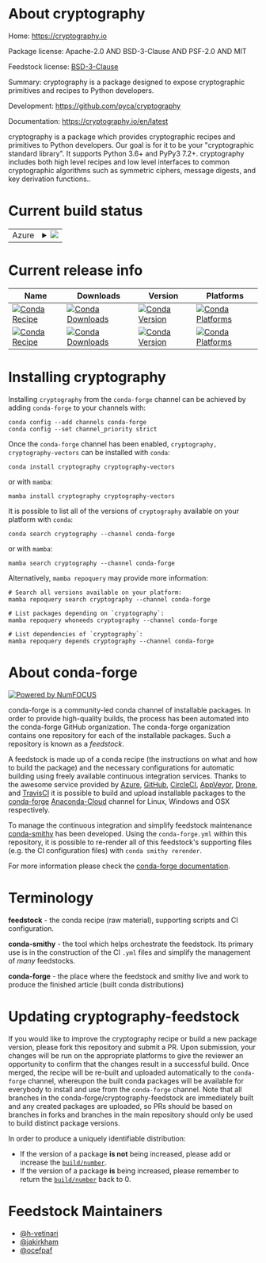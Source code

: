 About cryptography
==================

Home: https://cryptography.io

Package license: Apache-2.0 AND BSD-3-Clause AND PSF-2.0 AND MIT

Feedstock license: [BSD-3-Clause](https://github.com/conda-forge/cryptography-feedstock/blob/main/LICENSE.txt)

Summary: cryptography is a package designed to expose cryptographic primitives and recipes to Python developers.

Development: https://github.com/pyca/cryptography

Documentation: https://cryptography.io/en/latest

cryptography is a package which provides cryptographic recipes and
primitives to Python developers. Our goal is for it to be your
"cryptographic standard library". It supports Python 3.6+ and PyPy3 7.2+.
cryptography includes both high level recipes and low level interfaces
to common cryptographic algorithms such as symmetric ciphers, message
digests, and key derivation functions..


Current build status
====================


<table>
    
  <tr>
    <td>Azure</td>
    <td>
      <details>
        <summary>
          <a href="https://dev.azure.com/conda-forge/feedstock-builds/_build/latest?definitionId=195&branchName=main">
            <img src="https://dev.azure.com/conda-forge/feedstock-builds/_apis/build/status/cryptography-feedstock?branchName=main">
          </a>
        </summary>
        <table>
          <thead><tr><th>Variant</th><th>Status</th></tr></thead>
          <tbody><tr>
              <td>linux_64_openssl1.1.1python3.10.____cpythonpython_implcpython</td>
              <td>
                <a href="https://dev.azure.com/conda-forge/feedstock-builds/_build/latest?definitionId=195&branchName=main">
                  <img src="https://dev.azure.com/conda-forge/feedstock-builds/_apis/build/status/cryptography-feedstock?branchName=main&jobName=linux&configuration=linux%20linux_64_openssl1.1.1python3.10.____cpythonpython_implcpython" alt="variant">
                </a>
              </td>
            </tr><tr>
              <td>linux_64_openssl1.1.1python3.11.____cpythonpython_implcpython</td>
              <td>
                <a href="https://dev.azure.com/conda-forge/feedstock-builds/_build/latest?definitionId=195&branchName=main">
                  <img src="https://dev.azure.com/conda-forge/feedstock-builds/_apis/build/status/cryptography-feedstock?branchName=main&jobName=linux&configuration=linux%20linux_64_openssl1.1.1python3.11.____cpythonpython_implcpython" alt="variant">
                </a>
              </td>
            </tr><tr>
              <td>linux_64_openssl1.1.1python3.8.____73_pypypython_implpypy</td>
              <td>
                <a href="https://dev.azure.com/conda-forge/feedstock-builds/_build/latest?definitionId=195&branchName=main">
                  <img src="https://dev.azure.com/conda-forge/feedstock-builds/_apis/build/status/cryptography-feedstock?branchName=main&jobName=linux&configuration=linux%20linux_64_openssl1.1.1python3.8.____73_pypypython_implpypy" alt="variant">
                </a>
              </td>
            </tr><tr>
              <td>linux_64_openssl1.1.1python3.8.____cpythonpython_implcpython</td>
              <td>
                <a href="https://dev.azure.com/conda-forge/feedstock-builds/_build/latest?definitionId=195&branchName=main">
                  <img src="https://dev.azure.com/conda-forge/feedstock-builds/_apis/build/status/cryptography-feedstock?branchName=main&jobName=linux&configuration=linux%20linux_64_openssl1.1.1python3.8.____cpythonpython_implcpython" alt="variant">
                </a>
              </td>
            </tr><tr>
              <td>linux_64_openssl1.1.1python3.9.____73_pypypython_implpypy</td>
              <td>
                <a href="https://dev.azure.com/conda-forge/feedstock-builds/_build/latest?definitionId=195&branchName=main">
                  <img src="https://dev.azure.com/conda-forge/feedstock-builds/_apis/build/status/cryptography-feedstock?branchName=main&jobName=linux&configuration=linux%20linux_64_openssl1.1.1python3.9.____73_pypypython_implpypy" alt="variant">
                </a>
              </td>
            </tr><tr>
              <td>linux_64_openssl1.1.1python3.9.____cpythonpython_implcpython</td>
              <td>
                <a href="https://dev.azure.com/conda-forge/feedstock-builds/_build/latest?definitionId=195&branchName=main">
                  <img src="https://dev.azure.com/conda-forge/feedstock-builds/_apis/build/status/cryptography-feedstock?branchName=main&jobName=linux&configuration=linux%20linux_64_openssl1.1.1python3.9.____cpythonpython_implcpython" alt="variant">
                </a>
              </td>
            </tr><tr>
              <td>linux_64_openssl3python3.10.____cpythonpython_implcpython</td>
              <td>
                <a href="https://dev.azure.com/conda-forge/feedstock-builds/_build/latest?definitionId=195&branchName=main">
                  <img src="https://dev.azure.com/conda-forge/feedstock-builds/_apis/build/status/cryptography-feedstock?branchName=main&jobName=linux&configuration=linux%20linux_64_openssl3python3.10.____cpythonpython_implcpython" alt="variant">
                </a>
              </td>
            </tr><tr>
              <td>linux_64_openssl3python3.11.____cpythonpython_implcpython</td>
              <td>
                <a href="https://dev.azure.com/conda-forge/feedstock-builds/_build/latest?definitionId=195&branchName=main">
                  <img src="https://dev.azure.com/conda-forge/feedstock-builds/_apis/build/status/cryptography-feedstock?branchName=main&jobName=linux&configuration=linux%20linux_64_openssl3python3.11.____cpythonpython_implcpython" alt="variant">
                </a>
              </td>
            </tr><tr>
              <td>linux_64_openssl3python3.8.____73_pypypython_implpypy</td>
              <td>
                <a href="https://dev.azure.com/conda-forge/feedstock-builds/_build/latest?definitionId=195&branchName=main">
                  <img src="https://dev.azure.com/conda-forge/feedstock-builds/_apis/build/status/cryptography-feedstock?branchName=main&jobName=linux&configuration=linux%20linux_64_openssl3python3.8.____73_pypypython_implpypy" alt="variant">
                </a>
              </td>
            </tr><tr>
              <td>linux_64_openssl3python3.8.____cpythonpython_implcpython</td>
              <td>
                <a href="https://dev.azure.com/conda-forge/feedstock-builds/_build/latest?definitionId=195&branchName=main">
                  <img src="https://dev.azure.com/conda-forge/feedstock-builds/_apis/build/status/cryptography-feedstock?branchName=main&jobName=linux&configuration=linux%20linux_64_openssl3python3.8.____cpythonpython_implcpython" alt="variant">
                </a>
              </td>
            </tr><tr>
              <td>linux_64_openssl3python3.9.____73_pypypython_implpypy</td>
              <td>
                <a href="https://dev.azure.com/conda-forge/feedstock-builds/_build/latest?definitionId=195&branchName=main">
                  <img src="https://dev.azure.com/conda-forge/feedstock-builds/_apis/build/status/cryptography-feedstock?branchName=main&jobName=linux&configuration=linux%20linux_64_openssl3python3.9.____73_pypypython_implpypy" alt="variant">
                </a>
              </td>
            </tr><tr>
              <td>linux_64_openssl3python3.9.____cpythonpython_implcpython</td>
              <td>
                <a href="https://dev.azure.com/conda-forge/feedstock-builds/_build/latest?definitionId=195&branchName=main">
                  <img src="https://dev.azure.com/conda-forge/feedstock-builds/_apis/build/status/cryptography-feedstock?branchName=main&jobName=linux&configuration=linux%20linux_64_openssl3python3.9.____cpythonpython_implcpython" alt="variant">
                </a>
              </td>
            </tr><tr>
              <td>linux_aarch64_openssl1.1.1python3.10.____cpythonpython_implcpython</td>
              <td>
                <a href="https://dev.azure.com/conda-forge/feedstock-builds/_build/latest?definitionId=195&branchName=main">
                  <img src="https://dev.azure.com/conda-forge/feedstock-builds/_apis/build/status/cryptography-feedstock?branchName=main&jobName=linux&configuration=linux%20linux_aarch64_openssl1.1.1python3.10.____cpythonpython_implcpython" alt="variant">
                </a>
              </td>
            </tr><tr>
              <td>linux_aarch64_openssl1.1.1python3.11.____cpythonpython_implcpython</td>
              <td>
                <a href="https://dev.azure.com/conda-forge/feedstock-builds/_build/latest?definitionId=195&branchName=main">
                  <img src="https://dev.azure.com/conda-forge/feedstock-builds/_apis/build/status/cryptography-feedstock?branchName=main&jobName=linux&configuration=linux%20linux_aarch64_openssl1.1.1python3.11.____cpythonpython_implcpython" alt="variant">
                </a>
              </td>
            </tr><tr>
              <td>linux_aarch64_openssl1.1.1python3.8.____73_pypypython_implpypy</td>
              <td>
                <a href="https://dev.azure.com/conda-forge/feedstock-builds/_build/latest?definitionId=195&branchName=main">
                  <img src="https://dev.azure.com/conda-forge/feedstock-builds/_apis/build/status/cryptography-feedstock?branchName=main&jobName=linux&configuration=linux%20linux_aarch64_openssl1.1.1python3.8.____73_pypypython_implpypy" alt="variant">
                </a>
              </td>
            </tr><tr>
              <td>linux_aarch64_openssl1.1.1python3.8.____cpythonpython_implcpython</td>
              <td>
                <a href="https://dev.azure.com/conda-forge/feedstock-builds/_build/latest?definitionId=195&branchName=main">
                  <img src="https://dev.azure.com/conda-forge/feedstock-builds/_apis/build/status/cryptography-feedstock?branchName=main&jobName=linux&configuration=linux%20linux_aarch64_openssl1.1.1python3.8.____cpythonpython_implcpython" alt="variant">
                </a>
              </td>
            </tr><tr>
              <td>linux_aarch64_openssl1.1.1python3.9.____73_pypypython_implpypy</td>
              <td>
                <a href="https://dev.azure.com/conda-forge/feedstock-builds/_build/latest?definitionId=195&branchName=main">
                  <img src="https://dev.azure.com/conda-forge/feedstock-builds/_apis/build/status/cryptography-feedstock?branchName=main&jobName=linux&configuration=linux%20linux_aarch64_openssl1.1.1python3.9.____73_pypypython_implpypy" alt="variant">
                </a>
              </td>
            </tr><tr>
              <td>linux_aarch64_openssl1.1.1python3.9.____cpythonpython_implcpython</td>
              <td>
                <a href="https://dev.azure.com/conda-forge/feedstock-builds/_build/latest?definitionId=195&branchName=main">
                  <img src="https://dev.azure.com/conda-forge/feedstock-builds/_apis/build/status/cryptography-feedstock?branchName=main&jobName=linux&configuration=linux%20linux_aarch64_openssl1.1.1python3.9.____cpythonpython_implcpython" alt="variant">
                </a>
              </td>
            </tr><tr>
              <td>linux_aarch64_openssl3python3.10.____cpythonpython_implcpython</td>
              <td>
                <a href="https://dev.azure.com/conda-forge/feedstock-builds/_build/latest?definitionId=195&branchName=main">
                  <img src="https://dev.azure.com/conda-forge/feedstock-builds/_apis/build/status/cryptography-feedstock?branchName=main&jobName=linux&configuration=linux%20linux_aarch64_openssl3python3.10.____cpythonpython_implcpython" alt="variant">
                </a>
              </td>
            </tr><tr>
              <td>linux_aarch64_openssl3python3.11.____cpythonpython_implcpython</td>
              <td>
                <a href="https://dev.azure.com/conda-forge/feedstock-builds/_build/latest?definitionId=195&branchName=main">
                  <img src="https://dev.azure.com/conda-forge/feedstock-builds/_apis/build/status/cryptography-feedstock?branchName=main&jobName=linux&configuration=linux%20linux_aarch64_openssl3python3.11.____cpythonpython_implcpython" alt="variant">
                </a>
              </td>
            </tr><tr>
              <td>linux_aarch64_openssl3python3.8.____73_pypypython_implpypy</td>
              <td>
                <a href="https://dev.azure.com/conda-forge/feedstock-builds/_build/latest?definitionId=195&branchName=main">
                  <img src="https://dev.azure.com/conda-forge/feedstock-builds/_apis/build/status/cryptography-feedstock?branchName=main&jobName=linux&configuration=linux%20linux_aarch64_openssl3python3.8.____73_pypypython_implpypy" alt="variant">
                </a>
              </td>
            </tr><tr>
              <td>linux_aarch64_openssl3python3.8.____cpythonpython_implcpython</td>
              <td>
                <a href="https://dev.azure.com/conda-forge/feedstock-builds/_build/latest?definitionId=195&branchName=main">
                  <img src="https://dev.azure.com/conda-forge/feedstock-builds/_apis/build/status/cryptography-feedstock?branchName=main&jobName=linux&configuration=linux%20linux_aarch64_openssl3python3.8.____cpythonpython_implcpython" alt="variant">
                </a>
              </td>
            </tr><tr>
              <td>linux_aarch64_openssl3python3.9.____73_pypypython_implpypy</td>
              <td>
                <a href="https://dev.azure.com/conda-forge/feedstock-builds/_build/latest?definitionId=195&branchName=main">
                  <img src="https://dev.azure.com/conda-forge/feedstock-builds/_apis/build/status/cryptography-feedstock?branchName=main&jobName=linux&configuration=linux%20linux_aarch64_openssl3python3.9.____73_pypypython_implpypy" alt="variant">
                </a>
              </td>
            </tr><tr>
              <td>linux_aarch64_openssl3python3.9.____cpythonpython_implcpython</td>
              <td>
                <a href="https://dev.azure.com/conda-forge/feedstock-builds/_build/latest?definitionId=195&branchName=main">
                  <img src="https://dev.azure.com/conda-forge/feedstock-builds/_apis/build/status/cryptography-feedstock?branchName=main&jobName=linux&configuration=linux%20linux_aarch64_openssl3python3.9.____cpythonpython_implcpython" alt="variant">
                </a>
              </td>
            </tr><tr>
              <td>linux_ppc64le_openssl1.1.1python3.10.____cpythonpython_implcpython</td>
              <td>
                <a href="https://dev.azure.com/conda-forge/feedstock-builds/_build/latest?definitionId=195&branchName=main">
                  <img src="https://dev.azure.com/conda-forge/feedstock-builds/_apis/build/status/cryptography-feedstock?branchName=main&jobName=linux&configuration=linux%20linux_ppc64le_openssl1.1.1python3.10.____cpythonpython_implcpython" alt="variant">
                </a>
              </td>
            </tr><tr>
              <td>linux_ppc64le_openssl1.1.1python3.11.____cpythonpython_implcpython</td>
              <td>
                <a href="https://dev.azure.com/conda-forge/feedstock-builds/_build/latest?definitionId=195&branchName=main">
                  <img src="https://dev.azure.com/conda-forge/feedstock-builds/_apis/build/status/cryptography-feedstock?branchName=main&jobName=linux&configuration=linux%20linux_ppc64le_openssl1.1.1python3.11.____cpythonpython_implcpython" alt="variant">
                </a>
              </td>
            </tr><tr>
              <td>linux_ppc64le_openssl1.1.1python3.8.____73_pypypython_implpypy</td>
              <td>
                <a href="https://dev.azure.com/conda-forge/feedstock-builds/_build/latest?definitionId=195&branchName=main">
                  <img src="https://dev.azure.com/conda-forge/feedstock-builds/_apis/build/status/cryptography-feedstock?branchName=main&jobName=linux&configuration=linux%20linux_ppc64le_openssl1.1.1python3.8.____73_pypypython_implpypy" alt="variant">
                </a>
              </td>
            </tr><tr>
              <td>linux_ppc64le_openssl1.1.1python3.8.____cpythonpython_implcpython</td>
              <td>
                <a href="https://dev.azure.com/conda-forge/feedstock-builds/_build/latest?definitionId=195&branchName=main">
                  <img src="https://dev.azure.com/conda-forge/feedstock-builds/_apis/build/status/cryptography-feedstock?branchName=main&jobName=linux&configuration=linux%20linux_ppc64le_openssl1.1.1python3.8.____cpythonpython_implcpython" alt="variant">
                </a>
              </td>
            </tr><tr>
              <td>linux_ppc64le_openssl1.1.1python3.9.____73_pypypython_implpypy</td>
              <td>
                <a href="https://dev.azure.com/conda-forge/feedstock-builds/_build/latest?definitionId=195&branchName=main">
                  <img src="https://dev.azure.com/conda-forge/feedstock-builds/_apis/build/status/cryptography-feedstock?branchName=main&jobName=linux&configuration=linux%20linux_ppc64le_openssl1.1.1python3.9.____73_pypypython_implpypy" alt="variant">
                </a>
              </td>
            </tr><tr>
              <td>linux_ppc64le_openssl1.1.1python3.9.____cpythonpython_implcpython</td>
              <td>
                <a href="https://dev.azure.com/conda-forge/feedstock-builds/_build/latest?definitionId=195&branchName=main">
                  <img src="https://dev.azure.com/conda-forge/feedstock-builds/_apis/build/status/cryptography-feedstock?branchName=main&jobName=linux&configuration=linux%20linux_ppc64le_openssl1.1.1python3.9.____cpythonpython_implcpython" alt="variant">
                </a>
              </td>
            </tr><tr>
              <td>linux_ppc64le_openssl3python3.10.____cpythonpython_implcpython</td>
              <td>
                <a href="https://dev.azure.com/conda-forge/feedstock-builds/_build/latest?definitionId=195&branchName=main">
                  <img src="https://dev.azure.com/conda-forge/feedstock-builds/_apis/build/status/cryptography-feedstock?branchName=main&jobName=linux&configuration=linux%20linux_ppc64le_openssl3python3.10.____cpythonpython_implcpython" alt="variant">
                </a>
              </td>
            </tr><tr>
              <td>linux_ppc64le_openssl3python3.11.____cpythonpython_implcpython</td>
              <td>
                <a href="https://dev.azure.com/conda-forge/feedstock-builds/_build/latest?definitionId=195&branchName=main">
                  <img src="https://dev.azure.com/conda-forge/feedstock-builds/_apis/build/status/cryptography-feedstock?branchName=main&jobName=linux&configuration=linux%20linux_ppc64le_openssl3python3.11.____cpythonpython_implcpython" alt="variant">
                </a>
              </td>
            </tr><tr>
              <td>linux_ppc64le_openssl3python3.8.____73_pypypython_implpypy</td>
              <td>
                <a href="https://dev.azure.com/conda-forge/feedstock-builds/_build/latest?definitionId=195&branchName=main">
                  <img src="https://dev.azure.com/conda-forge/feedstock-builds/_apis/build/status/cryptography-feedstock?branchName=main&jobName=linux&configuration=linux%20linux_ppc64le_openssl3python3.8.____73_pypypython_implpypy" alt="variant">
                </a>
              </td>
            </tr><tr>
              <td>linux_ppc64le_openssl3python3.8.____cpythonpython_implcpython</td>
              <td>
                <a href="https://dev.azure.com/conda-forge/feedstock-builds/_build/latest?definitionId=195&branchName=main">
                  <img src="https://dev.azure.com/conda-forge/feedstock-builds/_apis/build/status/cryptography-feedstock?branchName=main&jobName=linux&configuration=linux%20linux_ppc64le_openssl3python3.8.____cpythonpython_implcpython" alt="variant">
                </a>
              </td>
            </tr><tr>
              <td>linux_ppc64le_openssl3python3.9.____73_pypypython_implpypy</td>
              <td>
                <a href="https://dev.azure.com/conda-forge/feedstock-builds/_build/latest?definitionId=195&branchName=main">
                  <img src="https://dev.azure.com/conda-forge/feedstock-builds/_apis/build/status/cryptography-feedstock?branchName=main&jobName=linux&configuration=linux%20linux_ppc64le_openssl3python3.9.____73_pypypython_implpypy" alt="variant">
                </a>
              </td>
            </tr><tr>
              <td>linux_ppc64le_openssl3python3.9.____cpythonpython_implcpython</td>
              <td>
                <a href="https://dev.azure.com/conda-forge/feedstock-builds/_build/latest?definitionId=195&branchName=main">
                  <img src="https://dev.azure.com/conda-forge/feedstock-builds/_apis/build/status/cryptography-feedstock?branchName=main&jobName=linux&configuration=linux%20linux_ppc64le_openssl3python3.9.____cpythonpython_implcpython" alt="variant">
                </a>
              </td>
            </tr><tr>
              <td>osx_64_openssl1.1.1python3.10.____cpythonpython_implcpython</td>
              <td>
                <a href="https://dev.azure.com/conda-forge/feedstock-builds/_build/latest?definitionId=195&branchName=main">
                  <img src="https://dev.azure.com/conda-forge/feedstock-builds/_apis/build/status/cryptography-feedstock?branchName=main&jobName=osx&configuration=osx%20osx_64_openssl1.1.1python3.10.____cpythonpython_implcpython" alt="variant">
                </a>
              </td>
            </tr><tr>
              <td>osx_64_openssl1.1.1python3.11.____cpythonpython_implcpython</td>
              <td>
                <a href="https://dev.azure.com/conda-forge/feedstock-builds/_build/latest?definitionId=195&branchName=main">
                  <img src="https://dev.azure.com/conda-forge/feedstock-builds/_apis/build/status/cryptography-feedstock?branchName=main&jobName=osx&configuration=osx%20osx_64_openssl1.1.1python3.11.____cpythonpython_implcpython" alt="variant">
                </a>
              </td>
            </tr><tr>
              <td>osx_64_openssl1.1.1python3.8.____73_pypypython_implpypy</td>
              <td>
                <a href="https://dev.azure.com/conda-forge/feedstock-builds/_build/latest?definitionId=195&branchName=main">
                  <img src="https://dev.azure.com/conda-forge/feedstock-builds/_apis/build/status/cryptography-feedstock?branchName=main&jobName=osx&configuration=osx%20osx_64_openssl1.1.1python3.8.____73_pypypython_implpypy" alt="variant">
                </a>
              </td>
            </tr><tr>
              <td>osx_64_openssl1.1.1python3.8.____cpythonpython_implcpython</td>
              <td>
                <a href="https://dev.azure.com/conda-forge/feedstock-builds/_build/latest?definitionId=195&branchName=main">
                  <img src="https://dev.azure.com/conda-forge/feedstock-builds/_apis/build/status/cryptography-feedstock?branchName=main&jobName=osx&configuration=osx%20osx_64_openssl1.1.1python3.8.____cpythonpython_implcpython" alt="variant">
                </a>
              </td>
            </tr><tr>
              <td>osx_64_openssl1.1.1python3.9.____73_pypypython_implpypy</td>
              <td>
                <a href="https://dev.azure.com/conda-forge/feedstock-builds/_build/latest?definitionId=195&branchName=main">
                  <img src="https://dev.azure.com/conda-forge/feedstock-builds/_apis/build/status/cryptography-feedstock?branchName=main&jobName=osx&configuration=osx%20osx_64_openssl1.1.1python3.9.____73_pypypython_implpypy" alt="variant">
                </a>
              </td>
            </tr><tr>
              <td>osx_64_openssl1.1.1python3.9.____cpythonpython_implcpython</td>
              <td>
                <a href="https://dev.azure.com/conda-forge/feedstock-builds/_build/latest?definitionId=195&branchName=main">
                  <img src="https://dev.azure.com/conda-forge/feedstock-builds/_apis/build/status/cryptography-feedstock?branchName=main&jobName=osx&configuration=osx%20osx_64_openssl1.1.1python3.9.____cpythonpython_implcpython" alt="variant">
                </a>
              </td>
            </tr><tr>
              <td>osx_64_openssl3python3.10.____cpythonpython_implcpython</td>
              <td>
                <a href="https://dev.azure.com/conda-forge/feedstock-builds/_build/latest?definitionId=195&branchName=main">
                  <img src="https://dev.azure.com/conda-forge/feedstock-builds/_apis/build/status/cryptography-feedstock?branchName=main&jobName=osx&configuration=osx%20osx_64_openssl3python3.10.____cpythonpython_implcpython" alt="variant">
                </a>
              </td>
            </tr><tr>
              <td>osx_64_openssl3python3.11.____cpythonpython_implcpython</td>
              <td>
                <a href="https://dev.azure.com/conda-forge/feedstock-builds/_build/latest?definitionId=195&branchName=main">
                  <img src="https://dev.azure.com/conda-forge/feedstock-builds/_apis/build/status/cryptography-feedstock?branchName=main&jobName=osx&configuration=osx%20osx_64_openssl3python3.11.____cpythonpython_implcpython" alt="variant">
                </a>
              </td>
            </tr><tr>
              <td>osx_64_openssl3python3.8.____73_pypypython_implpypy</td>
              <td>
                <a href="https://dev.azure.com/conda-forge/feedstock-builds/_build/latest?definitionId=195&branchName=main">
                  <img src="https://dev.azure.com/conda-forge/feedstock-builds/_apis/build/status/cryptography-feedstock?branchName=main&jobName=osx&configuration=osx%20osx_64_openssl3python3.8.____73_pypypython_implpypy" alt="variant">
                </a>
              </td>
            </tr><tr>
              <td>osx_64_openssl3python3.8.____cpythonpython_implcpython</td>
              <td>
                <a href="https://dev.azure.com/conda-forge/feedstock-builds/_build/latest?definitionId=195&branchName=main">
                  <img src="https://dev.azure.com/conda-forge/feedstock-builds/_apis/build/status/cryptography-feedstock?branchName=main&jobName=osx&configuration=osx%20osx_64_openssl3python3.8.____cpythonpython_implcpython" alt="variant">
                </a>
              </td>
            </tr><tr>
              <td>osx_64_openssl3python3.9.____73_pypypython_implpypy</td>
              <td>
                <a href="https://dev.azure.com/conda-forge/feedstock-builds/_build/latest?definitionId=195&branchName=main">
                  <img src="https://dev.azure.com/conda-forge/feedstock-builds/_apis/build/status/cryptography-feedstock?branchName=main&jobName=osx&configuration=osx%20osx_64_openssl3python3.9.____73_pypypython_implpypy" alt="variant">
                </a>
              </td>
            </tr><tr>
              <td>osx_64_openssl3python3.9.____cpythonpython_implcpython</td>
              <td>
                <a href="https://dev.azure.com/conda-forge/feedstock-builds/_build/latest?definitionId=195&branchName=main">
                  <img src="https://dev.azure.com/conda-forge/feedstock-builds/_apis/build/status/cryptography-feedstock?branchName=main&jobName=osx&configuration=osx%20osx_64_openssl3python3.9.____cpythonpython_implcpython" alt="variant">
                </a>
              </td>
            </tr><tr>
              <td>osx_arm64_openssl1.1.1python3.10.____cpython</td>
              <td>
                <a href="https://dev.azure.com/conda-forge/feedstock-builds/_build/latest?definitionId=195&branchName=main">
                  <img src="https://dev.azure.com/conda-forge/feedstock-builds/_apis/build/status/cryptography-feedstock?branchName=main&jobName=osx&configuration=osx%20osx_arm64_openssl1.1.1python3.10.____cpython" alt="variant">
                </a>
              </td>
            </tr><tr>
              <td>osx_arm64_openssl1.1.1python3.11.____cpython</td>
              <td>
                <a href="https://dev.azure.com/conda-forge/feedstock-builds/_build/latest?definitionId=195&branchName=main">
                  <img src="https://dev.azure.com/conda-forge/feedstock-builds/_apis/build/status/cryptography-feedstock?branchName=main&jobName=osx&configuration=osx%20osx_arm64_openssl1.1.1python3.11.____cpython" alt="variant">
                </a>
              </td>
            </tr><tr>
              <td>osx_arm64_openssl1.1.1python3.8.____cpython</td>
              <td>
                <a href="https://dev.azure.com/conda-forge/feedstock-builds/_build/latest?definitionId=195&branchName=main">
                  <img src="https://dev.azure.com/conda-forge/feedstock-builds/_apis/build/status/cryptography-feedstock?branchName=main&jobName=osx&configuration=osx%20osx_arm64_openssl1.1.1python3.8.____cpython" alt="variant">
                </a>
              </td>
            </tr><tr>
              <td>osx_arm64_openssl1.1.1python3.9.____cpython</td>
              <td>
                <a href="https://dev.azure.com/conda-forge/feedstock-builds/_build/latest?definitionId=195&branchName=main">
                  <img src="https://dev.azure.com/conda-forge/feedstock-builds/_apis/build/status/cryptography-feedstock?branchName=main&jobName=osx&configuration=osx%20osx_arm64_openssl1.1.1python3.9.____cpython" alt="variant">
                </a>
              </td>
            </tr><tr>
              <td>osx_arm64_openssl3python3.10.____cpython</td>
              <td>
                <a href="https://dev.azure.com/conda-forge/feedstock-builds/_build/latest?definitionId=195&branchName=main">
                  <img src="https://dev.azure.com/conda-forge/feedstock-builds/_apis/build/status/cryptography-feedstock?branchName=main&jobName=osx&configuration=osx%20osx_arm64_openssl3python3.10.____cpython" alt="variant">
                </a>
              </td>
            </tr><tr>
              <td>osx_arm64_openssl3python3.11.____cpython</td>
              <td>
                <a href="https://dev.azure.com/conda-forge/feedstock-builds/_build/latest?definitionId=195&branchName=main">
                  <img src="https://dev.azure.com/conda-forge/feedstock-builds/_apis/build/status/cryptography-feedstock?branchName=main&jobName=osx&configuration=osx%20osx_arm64_openssl3python3.11.____cpython" alt="variant">
                </a>
              </td>
            </tr><tr>
              <td>osx_arm64_openssl3python3.8.____cpython</td>
              <td>
                <a href="https://dev.azure.com/conda-forge/feedstock-builds/_build/latest?definitionId=195&branchName=main">
                  <img src="https://dev.azure.com/conda-forge/feedstock-builds/_apis/build/status/cryptography-feedstock?branchName=main&jobName=osx&configuration=osx%20osx_arm64_openssl3python3.8.____cpython" alt="variant">
                </a>
              </td>
            </tr><tr>
              <td>osx_arm64_openssl3python3.9.____cpython</td>
              <td>
                <a href="https://dev.azure.com/conda-forge/feedstock-builds/_build/latest?definitionId=195&branchName=main">
                  <img src="https://dev.azure.com/conda-forge/feedstock-builds/_apis/build/status/cryptography-feedstock?branchName=main&jobName=osx&configuration=osx%20osx_arm64_openssl3python3.9.____cpython" alt="variant">
                </a>
              </td>
            </tr><tr>
              <td>win_64_openssl1.1.1python3.10.____cpythonpython_implcpython</td>
              <td>
                <a href="https://dev.azure.com/conda-forge/feedstock-builds/_build/latest?definitionId=195&branchName=main">
                  <img src="https://dev.azure.com/conda-forge/feedstock-builds/_apis/build/status/cryptography-feedstock?branchName=main&jobName=win&configuration=win%20win_64_openssl1.1.1python3.10.____cpythonpython_implcpython" alt="variant">
                </a>
              </td>
            </tr><tr>
              <td>win_64_openssl1.1.1python3.11.____cpythonpython_implcpython</td>
              <td>
                <a href="https://dev.azure.com/conda-forge/feedstock-builds/_build/latest?definitionId=195&branchName=main">
                  <img src="https://dev.azure.com/conda-forge/feedstock-builds/_apis/build/status/cryptography-feedstock?branchName=main&jobName=win&configuration=win%20win_64_openssl1.1.1python3.11.____cpythonpython_implcpython" alt="variant">
                </a>
              </td>
            </tr><tr>
              <td>win_64_openssl1.1.1python3.8.____73_pypypython_implpypy</td>
              <td>
                <a href="https://dev.azure.com/conda-forge/feedstock-builds/_build/latest?definitionId=195&branchName=main">
                  <img src="https://dev.azure.com/conda-forge/feedstock-builds/_apis/build/status/cryptography-feedstock?branchName=main&jobName=win&configuration=win%20win_64_openssl1.1.1python3.8.____73_pypypython_implpypy" alt="variant">
                </a>
              </td>
            </tr><tr>
              <td>win_64_openssl1.1.1python3.8.____cpythonpython_implcpython</td>
              <td>
                <a href="https://dev.azure.com/conda-forge/feedstock-builds/_build/latest?definitionId=195&branchName=main">
                  <img src="https://dev.azure.com/conda-forge/feedstock-builds/_apis/build/status/cryptography-feedstock?branchName=main&jobName=win&configuration=win%20win_64_openssl1.1.1python3.8.____cpythonpython_implcpython" alt="variant">
                </a>
              </td>
            </tr><tr>
              <td>win_64_openssl1.1.1python3.9.____73_pypypython_implpypy</td>
              <td>
                <a href="https://dev.azure.com/conda-forge/feedstock-builds/_build/latest?definitionId=195&branchName=main">
                  <img src="https://dev.azure.com/conda-forge/feedstock-builds/_apis/build/status/cryptography-feedstock?branchName=main&jobName=win&configuration=win%20win_64_openssl1.1.1python3.9.____73_pypypython_implpypy" alt="variant">
                </a>
              </td>
            </tr><tr>
              <td>win_64_openssl1.1.1python3.9.____cpythonpython_implcpython</td>
              <td>
                <a href="https://dev.azure.com/conda-forge/feedstock-builds/_build/latest?definitionId=195&branchName=main">
                  <img src="https://dev.azure.com/conda-forge/feedstock-builds/_apis/build/status/cryptography-feedstock?branchName=main&jobName=win&configuration=win%20win_64_openssl1.1.1python3.9.____cpythonpython_implcpython" alt="variant">
                </a>
              </td>
            </tr><tr>
              <td>win_64_openssl3python3.10.____cpythonpython_implcpython</td>
              <td>
                <a href="https://dev.azure.com/conda-forge/feedstock-builds/_build/latest?definitionId=195&branchName=main">
                  <img src="https://dev.azure.com/conda-forge/feedstock-builds/_apis/build/status/cryptography-feedstock?branchName=main&jobName=win&configuration=win%20win_64_openssl3python3.10.____cpythonpython_implcpython" alt="variant">
                </a>
              </td>
            </tr><tr>
              <td>win_64_openssl3python3.11.____cpythonpython_implcpython</td>
              <td>
                <a href="https://dev.azure.com/conda-forge/feedstock-builds/_build/latest?definitionId=195&branchName=main">
                  <img src="https://dev.azure.com/conda-forge/feedstock-builds/_apis/build/status/cryptography-feedstock?branchName=main&jobName=win&configuration=win%20win_64_openssl3python3.11.____cpythonpython_implcpython" alt="variant">
                </a>
              </td>
            </tr><tr>
              <td>win_64_openssl3python3.8.____73_pypypython_implpypy</td>
              <td>
                <a href="https://dev.azure.com/conda-forge/feedstock-builds/_build/latest?definitionId=195&branchName=main">
                  <img src="https://dev.azure.com/conda-forge/feedstock-builds/_apis/build/status/cryptography-feedstock?branchName=main&jobName=win&configuration=win%20win_64_openssl3python3.8.____73_pypypython_implpypy" alt="variant">
                </a>
              </td>
            </tr><tr>
              <td>win_64_openssl3python3.8.____cpythonpython_implcpython</td>
              <td>
                <a href="https://dev.azure.com/conda-forge/feedstock-builds/_build/latest?definitionId=195&branchName=main">
                  <img src="https://dev.azure.com/conda-forge/feedstock-builds/_apis/build/status/cryptography-feedstock?branchName=main&jobName=win&configuration=win%20win_64_openssl3python3.8.____cpythonpython_implcpython" alt="variant">
                </a>
              </td>
            </tr><tr>
              <td>win_64_openssl3python3.9.____73_pypypython_implpypy</td>
              <td>
                <a href="https://dev.azure.com/conda-forge/feedstock-builds/_build/latest?definitionId=195&branchName=main">
                  <img src="https://dev.azure.com/conda-forge/feedstock-builds/_apis/build/status/cryptography-feedstock?branchName=main&jobName=win&configuration=win%20win_64_openssl3python3.9.____73_pypypython_implpypy" alt="variant">
                </a>
              </td>
            </tr><tr>
              <td>win_64_openssl3python3.9.____cpythonpython_implcpython</td>
              <td>
                <a href="https://dev.azure.com/conda-forge/feedstock-builds/_build/latest?definitionId=195&branchName=main">
                  <img src="https://dev.azure.com/conda-forge/feedstock-builds/_apis/build/status/cryptography-feedstock?branchName=main&jobName=win&configuration=win%20win_64_openssl3python3.9.____cpythonpython_implcpython" alt="variant">
                </a>
              </td>
            </tr>
          </tbody>
        </table>
      </details>
    </td>
  </tr>
</table>

Current release info
====================

| Name | Downloads | Version | Platforms |
| --- | --- | --- | --- |
| [![Conda Recipe](https://img.shields.io/badge/recipe-cryptography-green.svg)](https://anaconda.org/conda-forge/cryptography) | [![Conda Downloads](https://img.shields.io/conda/dn/conda-forge/cryptography.svg)](https://anaconda.org/conda-forge/cryptography) | [![Conda Version](https://img.shields.io/conda/vn/conda-forge/cryptography.svg)](https://anaconda.org/conda-forge/cryptography) | [![Conda Platforms](https://img.shields.io/conda/pn/conda-forge/cryptography.svg)](https://anaconda.org/conda-forge/cryptography) |
| [![Conda Recipe](https://img.shields.io/badge/recipe-cryptography--vectors-green.svg)](https://anaconda.org/conda-forge/cryptography-vectors) | [![Conda Downloads](https://img.shields.io/conda/dn/conda-forge/cryptography-vectors.svg)](https://anaconda.org/conda-forge/cryptography-vectors) | [![Conda Version](https://img.shields.io/conda/vn/conda-forge/cryptography-vectors.svg)](https://anaconda.org/conda-forge/cryptography-vectors) | [![Conda Platforms](https://img.shields.io/conda/pn/conda-forge/cryptography-vectors.svg)](https://anaconda.org/conda-forge/cryptography-vectors) |

Installing cryptography
=======================

Installing `cryptography` from the `conda-forge` channel can be achieved by adding `conda-forge` to your channels with:

```
conda config --add channels conda-forge
conda config --set channel_priority strict
```

Once the `conda-forge` channel has been enabled, `cryptography, cryptography-vectors` can be installed with `conda`:

```
conda install cryptography cryptography-vectors
```

or with `mamba`:

```
mamba install cryptography cryptography-vectors
```

It is possible to list all of the versions of `cryptography` available on your platform with `conda`:

```
conda search cryptography --channel conda-forge
```

or with `mamba`:

```
mamba search cryptography --channel conda-forge
```

Alternatively, `mamba repoquery` may provide more information:

```
# Search all versions available on your platform:
mamba repoquery search cryptography --channel conda-forge

# List packages depending on `cryptography`:
mamba repoquery whoneeds cryptography --channel conda-forge

# List dependencies of `cryptography`:
mamba repoquery depends cryptography --channel conda-forge
```


About conda-forge
=================

[![Powered by
NumFOCUS](https://img.shields.io/badge/powered%20by-NumFOCUS-orange.svg?style=flat&colorA=E1523D&colorB=007D8A)](https://numfocus.org)

conda-forge is a community-led conda channel of installable packages.
In order to provide high-quality builds, the process has been automated into the
conda-forge GitHub organization. The conda-forge organization contains one repository
for each of the installable packages. Such a repository is known as a *feedstock*.

A feedstock is made up of a conda recipe (the instructions on what and how to build
the package) and the necessary configurations for automatic building using freely
available continuous integration services. Thanks to the awesome service provided by
[Azure](https://azure.microsoft.com/en-us/services/devops/), [GitHub](https://github.com/),
[CircleCI](https://circleci.com/), [AppVeyor](https://www.appveyor.com/),
[Drone](https://cloud.drone.io/welcome), and [TravisCI](https://travis-ci.com/)
it is possible to build and upload installable packages to the
[conda-forge](https://anaconda.org/conda-forge) [Anaconda-Cloud](https://anaconda.org/)
channel for Linux, Windows and OSX respectively.

To manage the continuous integration and simplify feedstock maintenance
[conda-smithy](https://github.com/conda-forge/conda-smithy) has been developed.
Using the ``conda-forge.yml`` within this repository, it is possible to re-render all of
this feedstock's supporting files (e.g. the CI configuration files) with ``conda smithy rerender``.

For more information please check the [conda-forge documentation](https://conda-forge.org/docs/).

Terminology
===========

**feedstock** - the conda recipe (raw material), supporting scripts and CI configuration.

**conda-smithy** - the tool which helps orchestrate the feedstock.
                   Its primary use is in the construction of the CI ``.yml`` files
                   and simplify the management of *many* feedstocks.

**conda-forge** - the place where the feedstock and smithy live and work to
                  produce the finished article (built conda distributions)


Updating cryptography-feedstock
===============================

If you would like to improve the cryptography recipe or build a new
package version, please fork this repository and submit a PR. Upon submission,
your changes will be run on the appropriate platforms to give the reviewer an
opportunity to confirm that the changes result in a successful build. Once
merged, the recipe will be re-built and uploaded automatically to the
`conda-forge` channel, whereupon the built conda packages will be available for
everybody to install and use from the `conda-forge` channel.
Note that all branches in the conda-forge/cryptography-feedstock are
immediately built and any created packages are uploaded, so PRs should be based
on branches in forks and branches in the main repository should only be used to
build distinct package versions.

In order to produce a uniquely identifiable distribution:
 * If the version of a package **is not** being increased, please add or increase
   the [``build/number``](https://docs.conda.io/projects/conda-build/en/latest/resources/define-metadata.html#build-number-and-string).
 * If the version of a package **is** being increased, please remember to return
   the [``build/number``](https://docs.conda.io/projects/conda-build/en/latest/resources/define-metadata.html#build-number-and-string)
   back to 0.

Feedstock Maintainers
=====================

* [@h-vetinari](https://github.com/h-vetinari/)
* [@jakirkham](https://github.com/jakirkham/)
* [@ocefpaf](https://github.com/ocefpaf/)

